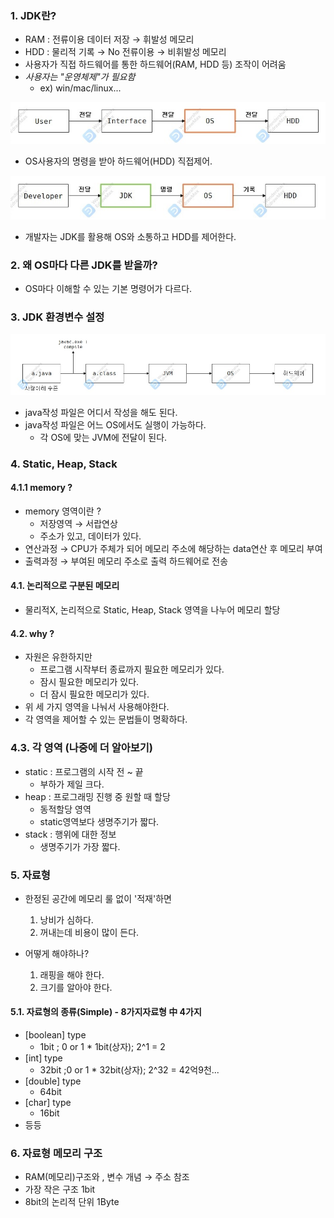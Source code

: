 ### 1. JDK란?

- RAM : 전류이용 데이터 저장 → 휘발성 메모리
- HDD : 물리적 기록 → No 전류이용 → 비휘발성 메모리
- 사용자가 직접 하드웨어를 통한 하드웨어(RAM, HDD 등) 조작이 어려움
- *사용자는 "운영체제"가 필요함*
    - ex) win/mac/linux...

![Alt text](../99_img/01_java.jpg)
- OS사용자의 명령을 받아 하드웨어(HDD) 직접제어.

![Alt text](../99_img/02_java.jpg)
- 개발자는 JDK를 활용해 OS와 소통하고 HDD를 제어한다.

### 2. 왜 OS마다 다른 JDK를 받을까?
- OS마다 이해할 수 있는 기본 명령어가 다르다.

### 3. JDK 환경변수 설정
![Alt text](../99_img/03_java.jpg)
- java작성 파일은 어디서 작성을 해도 된다.
- java작성 파일은 어느 OS에서도 실행이 가능하다.
  - 각 OS에 맞는 JVM에 전달이 된다.
  

### 4. Static, Heap, Stack
#### 4.1.1 memory ?
- memory 영역이란 ?
  - 저장영역 → 서랍연상
  - 주소가 있고, 데이터가 있다.
- 연산과정 → CPU가 주체가 되어 메모리 주소에 해당하는 data연산 후 메모리 부여 
- 출력과정 → 부여된 메모리 주소로 출력 하드웨어로 전송

#### 4.1. 논리적으로 구분된 메모리
- 물리적X, 논리적으로 Static, Heap, Stack 영역을 나누어 메모리 할당
#### 4.2. why ?
- 자원은 유한하지만
  - 프로그램 시작부터 종료까지 필요한 메모리가 있다.
  - 잠시 필요한 메모리가 있다.
  - 더 잠시 필요한 메모리가 있다.
- 위 세 가지 영역을 나눠서 사용해야한다.
- 각 영역을 제어할 수 있는 문법들이 명확하다. 
### 4.3. 각 영역 (나중에 더 알아보기)
- static : 프로그램의 시작 전 ~ 끝 
  - 부하가 제일 크다.
- heap : 프로그래밍 진행 중 원할 때 할당 
  - 동적할당 영역 
  - static영역보다 생명주기가 짧다.
- stack : 행위에 대한 정보 
  - 생명주기가 가장 짧다.

### 5. 자료형
- 한정된 공간에 메모리 룰 없이 '적재'하면 
  1) 낭비가 심하다.
  2) 꺼내는데 비용이 많이 든다.
  
- 어떻게 해야하나?
  1) 래핑을 해야 한다.
  2) 크기를 알아야 한다.
  
#### 5.1. 자료형의 종류(Simple) - 8가지자료형 中 4가지
- [boolean] type
  - 1bit ; 0 or 1 * 1bit(상자); 2^1 = 2
- [int] type
  - 32bit  ;0 or 1 * 32bit(상자); 2^32 = 42억9천...
- [double] type
  - 64bit
- [char] type
  - 16bit
- 등등

### 6. 자료형 메모리 구조
- RAM(메모리)구조와 , 변수 개념 → 주소 참조
- 가장 작은 구조 1bit
- 8bit의 논리적 단위 1Byte
